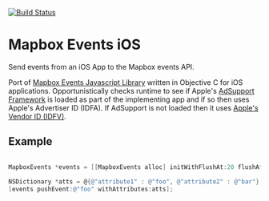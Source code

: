 [![Build Status](https://travis-ci.org/mapbox/mapbox-events-ios.svg?branch=master)](https://travis-ci.org/mapbox/mapbox-events-ios)

# Mapbox Events iOS
Send events from an iOS App to the Mapbox events API.

Port of [Mapbox Events Javascript Library](https://github.com/mapbox/mapbox-events) written in Objective C for iOS applications.  Opportunistically checks runtime to see if Apple's [AdSupport Framework](https://developer.apple.com/library/prerelease/ios/documentation/DeviceInformation/Reference/AdSupport_Framework/index.html#//apple_ref/doc/uid/TP40012658) is loaded as part of the implementing app and if so then uses Apple's Advertiser ID (IDFA).  If AdSupport is not loaded then it uses [Apple's Vendor ID (IDFV)](https://developer.apple.com/library/ios/documentation/uikit/reference/UIDevice_Class/Reference/UIDevice.html#//apple_ref/occ/instp/UIDevice/identifierForVendor).

## Example

```objective-c

MapboxEvents *events = [[MapboxEvents alloc] initWithFlushAt:20 flushAfter:10000 api:nil token:@"Your Mapbox API Token"];

NSDictionary *atts = @{@"attribute1" : @"foo", @"attribute2" : @"bar"};
[events pushEvent:@"foo" withAttributes:atts];

```
